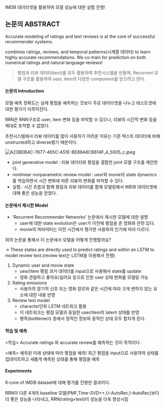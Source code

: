 IMDB 데이터셋을 활용하여 모델 성능에 대한 실험 진행!

## 논문의 ABSTRACT

Accurate modeling of ratings and text reviews is at the core of successful recommender systems.

combines ratings, reviews, and temporal patterns(시계열 데이터) to learn highly accurate recommendations.
We co-train for prediction on both numerical ratings and natural language reviews!

> 평점과 리뷰 데이터(text)를 모두 활용하여 추천시스템을 만들며, Recurrent 모델 구조를 활용하여 uesr, item의 다양한 component를 얻으려고 한다.
> 

#### 논문의 Introduction

모델 예측 정확도는 실제 평점을 예측하는 것보다 주로 데이터셋을 나누고 테스트셋에 대한 평가가 이루어진다.

RRN은 RNN구조로 user, item 변화 등을 파악할 수 있으나, 리뷰의 시간적 변화 등을 제대로 포착할 수 없었다.

추천시스템에서 리뷰 데이터를 많이 사용하기 어려운 이유는 기존 텍스트 데이터에 비해 unstructed하고 diverse됐기 때문이다.

![A23BDB4C-7677-465C-A51E-BE86A6CB814F_4_5005_c.jpeg](https://s3-us-west-2.amazonaws.com/secure.notion-static.com/ee307f87-91a9-4202-92ff-13086ce51751/A23BDB4C-7677-465C-A51E-BE86A6CB814F_4_5005_c.jpeg)

- joint generative model : 리뷰 데이터와 평점을 결합한 joint 모델 구조를 제안한다.
- nonlinear nonparametric review model : uesr와 movie의 state dynamics를 학습하면서 시간 변화에 따른 리뷰의 변화를 파악할 수 있다.
- 실험 : 시간 흐름과 함께 평점과 리뷰 데이터를 함께 모델링해서 IMDB 데이터셋에 대해 좋은 성능을 얻었다.

#### 논문에서 제시한 Model

- ‘Recurrent Recommender Networks’ 논문에서 제시한 모델에 대한 설명
    - user에 대한 state evolution은 user가 이전에 평점을 준 영화와 관련 있다.
    - movie의 파라미터는 이전 시간에서 평가한 사용화의 인기에 따라 다르다.
    
위의 논문을 통해서 이 논문에서 모델을 어떻게 진행할까요?

→ These states are directly used to predict ratings and within an LSTM to model review text.(review text는 LSTM을 이용해서 진행)

1. Dynamic user and movie state
    - uesr/item  평점 과거 데이터를 input으로 사용해서 state를 update
    - 영화 관람하고 좋아요/싫어요 등으로 인한 user 상태 변화를 모델링 가능
2. Rating emissions
    - 사용자의 장기적 신호 또는 영화 장르와 같은 시간에 따라 크게 변하지 않는 요소에 대한 내용 반영
3. Review text model
    - character단위 LSTM 네트워크 활용
    - 이 네트워크는 평점 모델과 동일한 user/item의 latent 상태를 반영
    - 병목(bottlenect) 층에서 정적인 정보와 동적인 상태 모두 합치게 된다.

#### 학습 및 예측

<학습>
Accurate ratings 와 accurate review를 예측하는 것이 목적이다.

<예측>
예측된 미래 상태에 따라 평점을 예측!
최근 평점을 input으로 사용하여 상태를 업데이트하고 새롭게 예측된 상태를 통해 평점을 예측

#### Experiments

K-core of IMDB dataset에 대해 평가를 진행한 결과이다.

RRN이 다른 4개의 baseline 모델(PMF,Time-SVD++,U-AutoRec,I-AutoRec)보다 더 좋은 성능을 나타내고, RRN(rating+text)이 성능을 더욱 향상시킴
